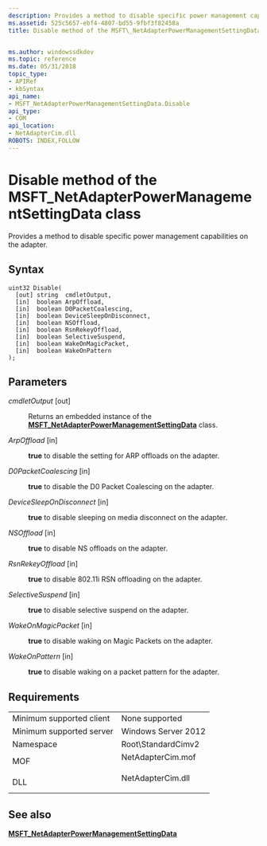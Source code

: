 ```yaml
---
description: Provides a method to disable specific power management capabilities on the adapter.
ms.assetid: 525c5657-ebf4-4807-bd55-9fbf3f82458a
title: Disable method of the MSFT\_NetAdapterPowerManagementSettingData class


ms.author: windowssdkdev
ms.topic: reference
ms.date: 05/31/2018
topic_type: 
- APIRef
- kbSyntax
api_name: 
- MSFT_NetAdapterPowerManagementSettingData.Disable
api_type: 
- COM
api_location: 
- NetAdapterCim.dll
ROBOTS: INDEX,FOLLOW
---
```


# Disable method of the MSFT\_NetAdapterPowerManagementSettingData class

Provides a method to disable specific power management capabilities on the adapter.

## Syntax


```mof
uint32 Disable(
  [out] string  cmdletOutput,
  [in]  boolean ArpOffload,
  [in]  boolean D0PacketCoalescing,
  [in]  boolean DeviceSleepOnDisconnect,
  [in]  boolean NSOffload,
  [in]  boolean RsnRekeyOffload,
  [in]  boolean SelectiveSuspend,
  [in]  boolean WakeOnMagicPacket,
  [in]  boolean WakeOnPattern
);
```



## Parameters

<dl> <dt>

*cmdletOutput* \[out\]
</dt> <dd>

Returns an embedded instance of the [**MSFT\_NetAdapterPowerManagementSettingData**](msft-netadapterpowermanagementsettingdata.md) class.

</dd> <dt>

*ArpOffload* \[in\]
</dt> <dd>

**true** to disable the setting for ARP offloads on the adapter.

</dd> <dt>

*D0PacketCoalescing* \[in\]
</dt> <dd>

**true** to disable the D0 Packet Coalescing on the adapter.

</dd> <dt>

*DeviceSleepOnDisconnect* \[in\]
</dt> <dd>

**true** to disable sleeping on media disconnect on the adapter.

</dd> <dt>

*NSOffload* \[in\]
</dt> <dd>

**true** to disable NS offloads on the adapter.

</dd> <dt>

*RsnRekeyOffload* \[in\]
</dt> <dd>

**true** to disable 802.11i RSN offloading on the adapter.

</dd> <dt>

*SelectiveSuspend* \[in\]
</dt> <dd>

**true** to disable selective suspend on the adapter.

</dd> <dt>

*WakeOnMagicPacket* \[in\]
</dt> <dd>

**true** to disable waking on Magic Packets on the adapter.

</dd> <dt>

*WakeOnPattern* \[in\]
</dt> <dd>

**true** to disable waking on a packet pattern for the adapter.

</dd> </dl>

## Requirements



|                                     |                                                                                              |
|-------------------------------------|----------------------------------------------------------------------------------------------|
| Minimum supported client<br/> | None supported<br/>                                                                    |
| Minimum supported server<br/> | Windows Server 2012<br/>                                                               |
| Namespace<br/>                | Root\\StandardCimv2<br/>                                                               |
| MOF<br/>                      | <dl> <dt>NetAdapterCim.mof</dt> </dl> |
| DLL<br/>                      | <dl> <dt>NetAdapterCim.dll</dt> </dl> |



## See also

<dl> <dt>

[**MSFT\_NetAdapterPowerManagementSettingData**](msft-netadapterpowermanagementsettingdata.md)
</dt> </dl>

 

 




